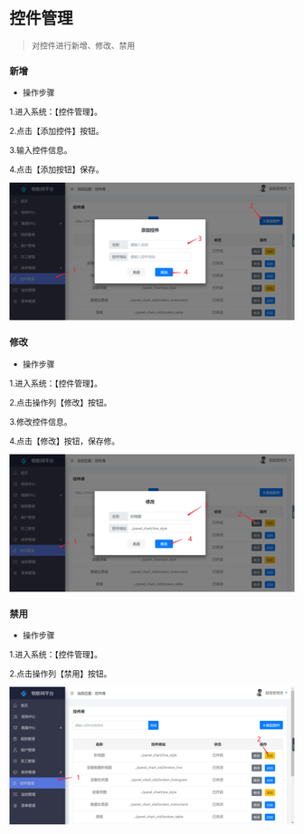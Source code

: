 控件管理
========

> 对控件进行新增、修改、禁用

### 新增

* 操作步骤

1.进入系统：【控件管理】。

2.点击【添加控件】按钮。

3.输入控件信息。

4.点击【添加按钮】保存。

![](media/image52.png)

### 修改

* 操作步骤

1.进入系统：【控件管理】。

2.点击操作列【修改】按钮。

3.修改控件信息。

4.点击【修改】按钮，保存修。

![](media/image53.png)

### 禁用

* 操作步骤

1.进入系统：【控件管理】。

2.点击操作列【禁用】按钮。

![](media/image54.png)
